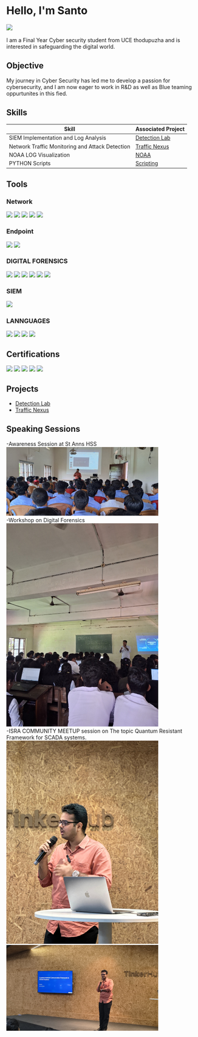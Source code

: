 # Hello, I'm Santo
<a href="https://linkedin.com/santo-cyriac-twoside2004"><img src="https://img.shields.io/badge/-LinkedIn-0072b1?&style=for-the-badge&logo=linkedin&logoColor=white" /></a>

I am a Final Year Cyber security student from UCE thodupuzha and is interested in safeguarding the digital world.

## Objective

My journey in Cyber Security has led me to develop a passion for cybersecurity, and I am now eager to work in R&D as well as Blue teaming oppurtunites in this fied.

## Skills

| Skill                                         | Associated Project         |
|-----------------------------------------------|----------------------------|
| SIEM Implementation and Log Analysis          | <a href="https://github.com/Tw0side/Cyber-Intern-Phase-1">Detection Lab</a>|
| Network Traffic Monitoring and Attack Detection | <a href="https://github.com/Tw0side/Traffic-Nexus-V1-Frontend">Traffic Nexus</a>|
| NOAA LOG Visualization                         |  <a href="https://github.com/Tw0side/NOAALOGVISUALIZATION">NOAA</a>|
| PYTHON Scripts                                 |  <a href="https://github.com/Tw0side/scripting/tree/main">Scripting</a>|


## Tools

### Network
<div>
    <img src="https://img.shields.io/badge/-Wireshark-1679A7?&style=for-the-badge&logo=Wireshark&logoColor=white" />
    <img src="https://img.shields.io/badge/-Nmap-214478?style=for-the-badge&logo=Nmap&logoColor=white" />
    <img src="https://img.shields.io/badge/-Maltego-004080?style=for-the-badge&logo=Maltego&logoColor=white" />
    <img src="https://img.shields.io/badge/-Bettercap-AA367C?style=for-the-badge&logoColor=white" />
    <img src="https://img.shields.io/badge/-Scapy-68217A?style=for-the-badge&logoColor=white" />

</div>

### Endpoint
<div>
    <img src="https://img.shields.io/badge/-Microsoft_Defender_for_Endpoint-00A4EF?&style=for-the-badge&logo=Microsoft&logoColor=white" />
    <img src="https://img.shields.io/badge/-Velociraptor-4B275F?&style=for-the-badge&logo=Velociraptor&logoColor=white" />
</div>

### DIGITAL FORENSICS
<div>
   <img src="https://img.shields.io/badge/-Autopsy-34495E?style=for-the-badge&logoColor=white" />
   <img src="https://img.shields.io/badge/-FTK_Imager-2C3E50?style=for-the-badge&logoColor=white" />
   <img src="https://img.shields.io/badge/-RegRipper-8E44AD?style=for-the-badge&logoColor=white" />
   <img src="https://img.shields.io/badge/-RegRipper-8E44AD?style=for-the-badge&logoColor=white" />
   <img src="https://img.shields.io/badge/-HxD_Editor-C0392B?style=for-the-badge&logoColor=white" />
   <img src="https://img.shields.io/badge/-UFED_Cellebrite-1A1A1A?style=for-the-badge&logoColor=white" />
 
</div>

### SIEM
<div>
    <img src="https://img.shields.io/badge/-Wazuh-7E4298?style=for-the-badge&logo=Wazuh&logoColor=white" />
</div>

### LANNGUAGES
<div>
    <img src="https://img.shields.io/badge/-Python-3776AB?style=for-the-badge&logo=Python&logoColor=white" />
    <img src="https://img.shields.io/badge/-Qiskit-6929C4?style=for-the-badge&logo=Qiskit&logoColor=white" />
    <img src="https://img.shields.io/badge/-Java-007396?style=for-the-badge&logo=Java&logoColor=white" />
    <img src="https://img.shields.io/badge/-C-A8B9CC?style=for-the-badge&logo=C&logoColor=white" />


</div>



## Certifications
<div>
<img src="https://img.shields.io/badge/-WiFiPentest%20101-005A9C?style=for-the-badge&logoColor=white" />
<img src="https://img.shields.io/badge/-OPSWAT%20File%20Security%20Associate-0078D7?style=for-the-badge&logo=Opswat&logoColor=white" />
<img src="https://img.shields.io/badge/-OPSWAT%20ICIP-0078D7?style=for-the-badge&logo=Opswat&logoColor=white" />
<img src="https://img.shields.io/badge/-EC--Council%20D%7CFE-B40101?style=for-the-badge&logo=ESET&logoColor=white" />
<img src="https://img.shields.io/badge/-arcX%20Cyber%20Threat%20Intelligence-0A0A23?style=for-the-badge&logoColor=white" />

</div>

## Projects
- <a href="https://github.com/Tw0side/Cyber-Intern-Phase-1">Detection Lab</a>
- <a href="https://github.com/Tw0side/Traffic-Nexus-V1-Frontend">Traffic Nexus</a>

## Speaking Sessions 
<div>
-Awareness Session at St Anns HSS
<img src="./STANS.jpg" alt="Awareness Session at ST Anns HSS " width="400"/>
</div>
<div>
-Workshop on Digital Forensics
<img src="./ssf.jpg" alt="Awareness Session at ST Anns HSS " width="400"/>
</div>
-ISRA COMMUNITY MEETUP session on The topic Quantum Resistant Framework for SCADA systems.
<img src="./talk%20at%20ISRA.jpeg" alt="ISRA " width="400"/>
<img src="./Talk%20at%20ISRA%20(2).jpeg" alt="ISRA " width="400"/>


